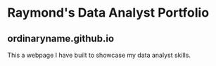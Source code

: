 # Raymond's Data Analyst Portfolio
## ordinaryname.github.io
This a webpage I have built to showcase my data analyst skills.
